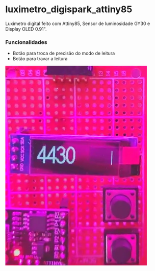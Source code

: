 # luximetro_digispark_attiny85
Luximetro digital feito com Attiny85, Sensor de luminosidade GY30 e Display OLED 0.91".

### Funcionalidades
* Botão para troca de precisão do modo de leitura
* Botão para travar a leitura

<img src="lux-prototype.jpg" />
